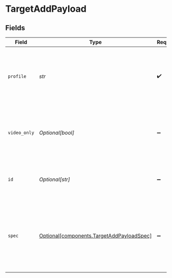 # TargetAddPayload


## Fields

| Field                                                                                                              | Type                                                                                                               | Required                                                                                                           | Description                                                                                                        | Example                                                                                                            |
| ------------------------------------------------------------------------------------------------------------------ | ------------------------------------------------------------------------------------------------------------------ | ------------------------------------------------------------------------------------------------------------------ | ------------------------------------------------------------------------------------------------------------------ | ------------------------------------------------------------------------------------------------------------------ |
| `profile`                                                                                                          | *str*                                                                                                              | :heavy_check_mark:                                                                                                 | Name of transcoding profile that should be sent. Use<br/>"source" for pushing source stream data<br/>              | 720p                                                                                                               |
| `video_only`                                                                                                       | *Optional[bool]*                                                                                                   | :heavy_minus_sign:                                                                                                 | If true, the stream audio will be muted and only silent<br/>video will be pushed to the target.<br/>               |                                                                                                                    |
| `id`                                                                                                               | *Optional[str]*                                                                                                    | :heavy_minus_sign:                                                                                                 | ID of multistream target object where to push this stream                                                          |                                                                                                                    |
| `spec`                                                                                                             | [Optional[components.TargetAddPayloadSpec]](../../models/components/targetaddpayloadspec.md)                       | :heavy_minus_sign:                                                                                                 | Inline multistream target object. Will automatically<br/>create the target resource to be used by the created<br/>stream.<br/> |                                                                                                                    |